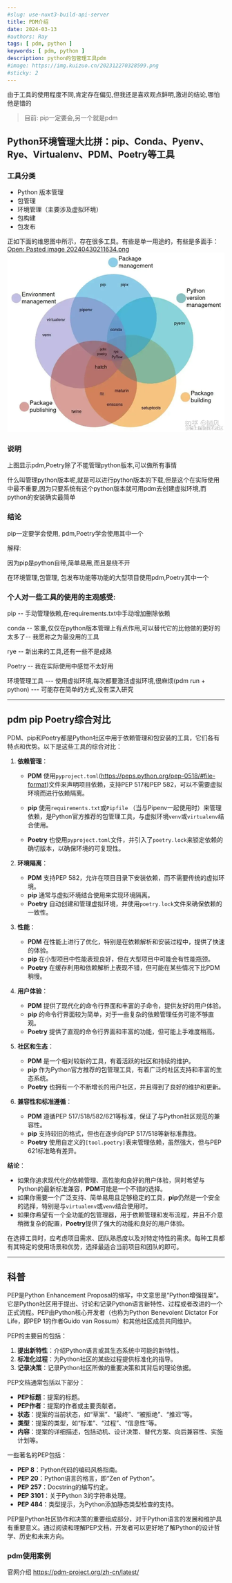 ```yaml
---
#slug: use-nuxt3-build-api-server
title: PDM介绍
date: 2024-03-13
#authors: Ray
tags: [ pdm, python ]
keywords: [ pdm, python ]
description: python的包管理工具pdm
#image: https://img.kuizuo.cn/202312270328599.png
#sticky: 2
---
```


由于工具的使用程度不同,肯定存在偏见,但我还是喜欢观点鲜明,激进的结论,哪怕他是错的
> 目前: pip一定要会,另一个就是pdm

## Python环境管理大比拼：pip、Conda、Pyenv、Rye、Virtualenv、PDM、Poetry等工具

<!-- truncate -->

### **工具分类**

- Python 版本管理
- 包管理
- 环境管理（主要涉及虚拟环境）
- 包构建
- 包发布

正如下面的维恩图中所示，存在很多工具。有些是单一用途的，有些是多面手：
[Open: Pasted image 20240430211634.png](assert/Pasted%20image%2020240430211634.png)
![](assert/Pasted%20image%2020240430211634.png)

### 说明

上图显示pdm,Poetry除了不能管理python版本,可以做所有事情

什么叫管理python版本呢,就是可以进行python版本的下载,但是这个在实际使用中最不重要,因为只要系统有这个python版本就可用pdm去创建虚拟环境,而python的安装确实最简单

### 结论

pip一定要学会使用, pdm,Poetry学会使用其中一个


解释:

因为pip是python自带,简单易用,而且是绕不开

在环境管理,包管理, 包发布功能等功能的大型项目使用pdm,Poetry其中一个

### 个人对一些工具的使用的主观感受:

pip -- 手动管理依赖,在requirements.txt中手动增加删除依赖

conda -- 笨重,仅仅在python版本管理上有点作用,可以替代它的比他做的更好的太多了-- 我愿称之为最没用的工具

rye -- 新出来的工具,还有一些不是成熟

Poetry -- 我在实际使用中感觉不太好用

环境管理工具 --- 使用虚拟环境,每次都要激活虚拟环境,很麻烦(pdm run + python) --- 可能存在简单的方式,没有深入研究

---

## pdm pip Poetry综合对比

PDM、pip和Poetry都是Python社区中用于依赖管理和包安装的工具，它们各有特点和优势。以下是这些工具的综合对比：

1. **依赖管理**：
    - **PDM** 使用`pyproject.toml`(https://peps.python.org/pep-0518/#file-format)文件来声明项目依赖，支持PEP 517和PEP
      582，可以不需要虚拟环境而进行依赖隔离。

    - **pip** 使用`requirements.txt`或`Pipfile`
      （当与Pipenv一起使用时）来管理依赖，是Python官方推荐的包管理工具，与虚拟环境`venv`或`virtualenv`结合使用。
    - **Poetry** 也使用`pyproject.toml`文件，并引入了`poetry.lock`来锁定依赖的确切版本，以确保环境的可复现性。


2. **环境隔离**：
    - **PDM** 支持PEP 582，允许在项目目录下安装依赖，而不需要传统的虚拟环境。
    - **pip** 通常与虚拟环境结合使用来实现环境隔离。
    - **Poetry** 自动创建和管理虚拟环境，并使用`poetry.lock`文件来确保依赖的一致性。

3. **性能**：
    - **PDM** 在性能上进行了优化，特别是在依赖解析和安装过程中，提供了快速的体验。
    - **pip** 在小型项目中性能表现良好，但在大型项目中可能会有性能瓶颈。
    - **Poetry** 在缓存利用和依赖解析上表现不错，但可能在某些情况下比PDM稍慢。

4. **用户体验**：
    - **PDM** 提供了现代化的命令行界面和丰富的子命令，提供友好的用户体验。
    - **pip** 的命令行界面较为简单，对于一些复杂的依赖管理任务可能不够直观。
    - **Poetry** 提供了直观的命令行界面和丰富的功能，但可能上手难度稍高。

5. **社区和生态**：
    - **PDM** 是一个相对较新的工具，有着活跃的社区和持续的维护。
    - **pip** 作为Python官方推荐的包管理工具，有着广泛的社区支持和丰富的生态系统。
    - **Poetry** 也拥有一个不断增长的用户社区，并且得到了良好的维护和更新。

6. **兼容性和标准遵循**：
    - **PDM** 遵循PEP 517/518/582/621等标准，保证了与Python社区规范的兼容性。
    - **pip** 支持较旧的格式，但也在逐步向PEP 517/518等新标准靠拢。
    - **Poetry** 使用自定义的`[tool.poetry]`表来管理依赖，虽然强大，但与PEP 621标准略有差异。

**结论**：

- 如果你追求现代化的依赖管理、高性能和良好的用户体验，同时希望与Python的最新标准兼容，**PDM**可能是一个不错的选择。
- 如果你需要一个广泛支持、简单易用且足够稳定的工具，**pip**仍然是一个安全的选择，特别是与`virtualenv`或`venv`结合使用时。
- 如果你希望有一个全功能的包管理器，用于依赖管理和发布流程，并且不介意稍微复杂的配置，**Poetry**提供了强大的功能和良好的用户体验。

在选择工具时，应考虑项目需求、团队熟悉度以及对特定特性的需求。每种工具都有其特定的使用场景和优势，选择最适合当前项目和团队的即可。


----

## 科普

PEP是Python Enhancement
Proposal的缩写，中文意思是“Python增强提案”。它是Python社区用于提出、讨论和记录Python语言新特性、过程或者改进的一个正式流程。PEP由Python核心开发者（也称为Python
Benevolent Dictator For Life，即PEP 1的作者Guido van Rossum）和其他社区成员共同维护。

PEP的主要目的包括：

1. **提出新特性**：介绍Python语言或其生态系统中可能的新特性。
2. **标准化过程**：为Python社区的某些过程提供标准化的指导。
3. **记录决策**：记录Python社区所做的重要决策和其背后的理论依据。

PEP文档通常包括以下部分：

- **PEP标题**：提案的标题。
- **PEP作者**：提案的作者或主要贡献者。
- **状态**：提案的当前状态，如“草案”、“最终”、“被拒绝”、“推迟”等。
- **类型**：提案的类型，如“标准”、“过程”、“信息性”等。
- **内容**：提案的详细描述，包括动机、设计决策、替代方案、向后兼容性、实施计划等。

一些著名的PEP包括：

- **PEP 8**：Python代码的编码风格指南。
- **PEP 20**：Python语言的格言，即“Zen of Python”。
- **PEP 257**：Docstring的编写约定。
- **PEP 3101**：关于Python 3的字符串处理。
- **PEP 484**：类型提示，为Python添加静态类型检查的支持。

PEP是Python社区协作和决策的重要组成部分，对于Python语言的发展和维护具有重要意义。通过阅读和理解PEP文档，开发者可以更好地了解Python的设计哲学、历史和未来方向。

### pdm使用案例

官网介绍
https://pdm-project.org/zh-cn/latest/

